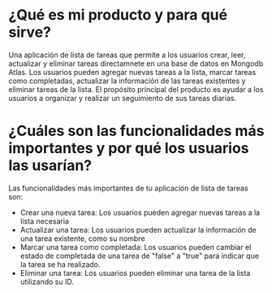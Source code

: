 # ¿Qué es mi producto y para qué sirve? 
Una aplicación de lista de tareas que permite a los usuarios crear, leer, actualizar y eliminar tareas directamnete en una base de datos en Mongodb Atlas. Los usuarios pueden agregar nuevas tareas a la lista, marcar tareas como completadas, actualizar la información de las tareas existentes y eliminar tareas de la lista. El propósito principal del producto es ayudar a los usuarios a organizar y realizar un seguimiento de sus tareas diarias.

# ¿Cuáles son las funcionalidades más importantes y por qué los usuarios las usarían? 
Las funcionalidades más importantes de tu aplicación de lista de tareas son:
* Crear una nueva tarea: Los usuarios pueden agregar nuevas tareas a la lista necesaria
* Actualizar una tarea: Los usuarios pueden actualizar la información de una tarea existente, como su nombre
* Marcar una tarea como completada: Los usuarios pueden cambiar el estado de completada de una tarea de "false" a "true" para indicar que la tarea se ha realizado.
* Eliminar una tarea: Los usuarios pueden eliminar una tarea de la lista utilizando su ID.
